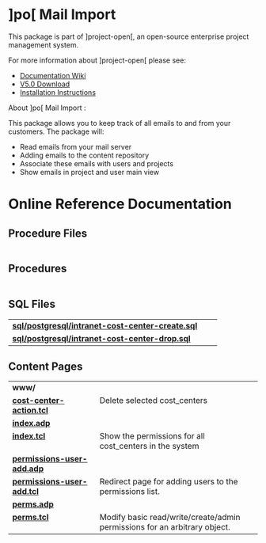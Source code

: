# ]po[ Mail Import 
This package is part of ]project-open[, an open-source enterprise project management system.

For more information about ]project-open[ please see:
* [Documentation Wiki](http://www.project-open.com/en/)
* [V5.0 Download](https://sourceforge.net/projects/project-open/files/project-open/V5.0/)
* [Installation Instructions](http://www.project-open.com/en/list-installers)

About ]po[ Mail Import :

<p><p>This package allows you to keep track of all emails to and from your customers. The package will: <ul><li>Read emails from your mail server<li>Adding emails to the content repository <li>Associate these emails with users and projects <li>Show emails in project and user main view </ul>

# Online Reference Documentation

## Procedure Files

<table cellpadding="0" cellspacing="0"></table>

## Procedures

<table cellpadding="0" cellspacing="0"></table>

## SQL Files

<table cellpadding="0" cellspacing="0"><tr valign="top"><td><b><a href="http://www.project-open.net/api-doc/display-sql?package_key=intranet-cost-center&amp;url=postgresql/intranet-cost-center-create.sql&amp;version_id=933623">sql/postgresql/intranet-cost-center-create.sql</a></b></td><td></td><td></td></tr><tr valign="top"><td><b><a href="http://www.project-open.net/api-doc/display-sql?package_key=intranet-cost-center&amp;url=postgresql/intranet-cost-center-drop.sql&amp;version_id=933623">sql/postgresql/intranet-cost-center-drop.sql</a></b></td><td></td><td></td></tr></table>

## Content Pages

<table cellpadding="0" cellspacing="0"><tr valign="top"><td><b>www/</b></td></tr><tr valign="top"><td style="width:35%"><b><a href="http://www.project-open.net/api-doc/content-page-view?version_id=933623&amp;path=packages/intranet-cost-center/www/cost-center-action.tcl">cost-center-action.tcl</a></b></td><td>Delete selected cost_centers</td></tr><tr valign="top"><td style="width:35%"><b><a href="http://www.project-open.net/api-doc/content-page-view?version_id=933623&amp;path=packages/intranet-cost-center/www/index.adp">index.adp</a></b></td><td></td></tr><tr valign="top"><td style="width:35%"><b><a href="http://www.project-open.net/api-doc/content-page-view?version_id=933623&amp;path=packages/intranet-cost-center/www/index.tcl">index.tcl</a></b></td><td>Show the permissions for all cost_centers in the system</td></tr><tr valign="top"><td style="width:35%"><b><a href="http://www.project-open.net/api-doc/content-page-view?version_id=933623&amp;path=packages/intranet-cost-center/www/permissions-user-add.adp">permissions-user-add.adp</a></b></td><td></td></tr><tr valign="top"><td style="width:35%"><b><a href="http://www.project-open.net/api-doc/content-page-view?version_id=933623&amp;path=packages/intranet-cost-center/www/permissions-user-add.tcl">permissions-user-add.tcl</a></b></td><td>Redirect page for adding users to the permissions list.</td></tr><tr valign="top"><td style="width:35%"><b><a href="http://www.project-open.net/api-doc/content-page-view?version_id=933623&amp;path=packages/intranet-cost-center/www/perms.adp">perms.adp</a></b></td><td></td></tr><tr valign="top"><td style="width:35%"><b><a href="http://www.project-open.net/api-doc/content-page-view?version_id=933623&amp;path=packages/intranet-cost-center/www/perms.tcl">perms.tcl</a></b></td><td>Modify basic read/write/create/admin permissions for an arbitrary object.</td></tr></table>

